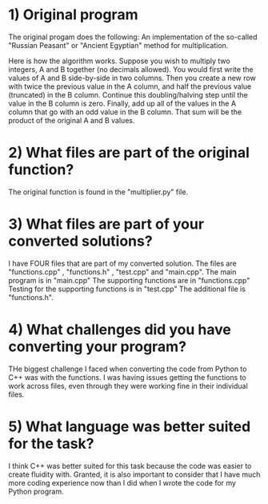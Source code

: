 # 1) Original program
The original progam does the following: An implementation of the so-called "Russian Peasant" or "Ancient
Egyptian" method for multiplication.

Here is how the algorithm works. Suppose you wish to multiply two integers, A and B together (no decimals allowed).
You would first write the values of A and B side-by-side in two columns.
Then you create a new row with twice the previous value in the A column, and half the previous value (truncated) in the B column.
Continue this doubling/halving step until the value in the B column is zero.
Finally, add up all of the values in the A column that go with an odd value in the B column. That sum will be the product of the original A and B values.

# 2) What files are part of the original function?
The original function is found in the "multiplier.py" file.

# 3) What files are part of your converted solutions?
I have FOUR files that are part of my converted solution. 
The files are "functions.cpp" , "functions.h" , "test.cpp" and "main.cpp".
The main program is in "main.cpp"
The supporting functions are in "functions.cpp"
Testing for the supporting functions is in "test.cpp"
The additional file is "functions.h".

# 4) What challenges did you have converting your program?
THe biggest challenge I faced when converting the code from Python to C++ was with the 
functions. I was having issues getting the functions to work across files, even through they were working fine in
their individual files. 

# 5) What language was better suited for the task?
I think C++ was better suited for this task because the code was easier to create fluidity with. Granted, it is also important
to consider that I have much more coding experience now than I did when I wrote the code
for my Python program. 